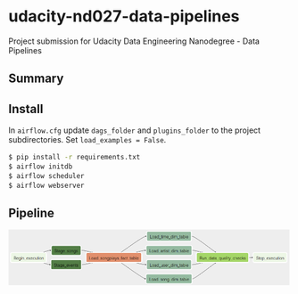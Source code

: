 # udacity-nd027-data-pipelines

Project submission for Udacity Data Engineering Nanodegree - Data Pipelines

## Summary

## Install

In `airflow.cfg` update `dags_folder` and `plugins_folder` to the project subdirectories. Set `load_examples = False`.

```bash
$ pip install -r requirements.txt
$ airflow initdb
$ airflow scheduler
$ airflow webserver
```

## Pipeline

![DAG graph](img/dag-graph.png)
